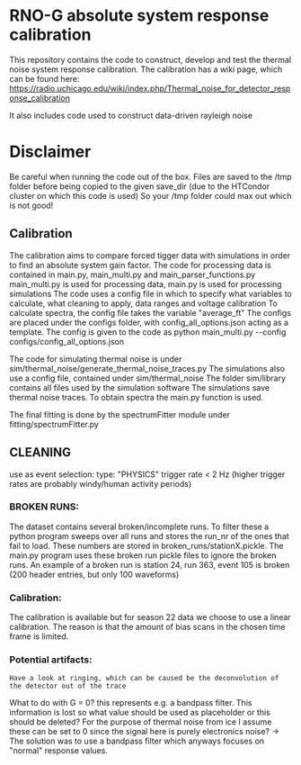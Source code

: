 # RNO-G absolute system response calibration

This repository contains the code to construct, develop and test the thermal noise system response calibration.
The calibration has a wiki page, which can be found here: https://radio.uchicago.edu/wiki/index.php/Thermal_noise_for_detector_response_calibration 

It also includes code used to construct data-driven rayleigh noise

# Disclaimer

Be careful when running the code out of the box. Files are saved to the /tmp folder before being copied to the given save_dir (due to the HTCondor cluster on which this code is used)
So your /tmp folder could max out which is not good!


## Calibration

The calibration aims to compare forced tigger data with simulations in order to find an absolute system gain factor.
The code for processing data is contained in main.py, main_multi.py and main_parser_functions.py
main_multi.py is used for processing data, main.py is used for processing simulations
The code uses a config file in which to specify what variables to calculate, what cleaning to apply, data ranges and voltage calibration
To calculate spectra, the config file takes the variable "average_ft"
The configs are placed under the configs folder, with config_all_options.json acting as a template.
The config is given to the code as python main_multi.py --config configs/config_all_options.json

The code for simulating thermal noise is under sim/thermal_noise/generate_thermal_noise_traces.py
The simulations also use a config file, contained under sim/thermal_noise
The folder sim/library contains all files used by the simulation software
The simulations save thermal noise traces. To obtain spectra the main.py function is used.

The final fitting is done by the spectrumFitter module under fitting/spectrumFitter.py


## CLEANING
use as event selection:
    type: "PHYSICS"
    trigger rate < 2 Hz (higher trigger rates are probably windy/human activity periods)

### BROKEN RUNS:
The dataset contains several broken/incomplete runs. To filter these a python program sweeps over all runs and stores the run_nr of the ones that fail to load. These numbers are stored in broken_runs/stationX.pickle. The main.py program uses these broken run pickle files to ignore the broken runs. An example of a broken run is station 24, run 363, event 105 is broken (200 header entries, but only 100 waveforms)

### Calibration:
The calibration is available but for season 22 data we choose to use a linear calibration. The reason is that the amount of bias scans in the chosen time frame is limited.

### Potential artifacts:
    Have a look at ringing, which can be caused be the deconvolution of the detector out of the trace

What to do with G = 0? this represents e.g. a bandpass filter.
This information is lost so what value should be used as placeholder or this should be deleted?
For the purpose of thermal noise from ice I assume these can be set to 0 since the signal here is purely electronics noise? -> The solution was to use a bandpass filter which anyways focuses on "normal" response values.

